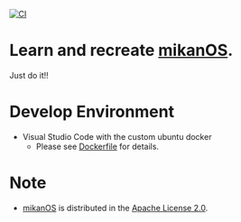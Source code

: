 [![CI](https://github.com/isofurabon/learn-mikanOS/actions/workflows/ci.yml/badge.svg)](https://github.com/isofurabon/learn-mikanOS/actions/workflows/ci.yml)
# Learn and recreate [mikanOS](https://github.com/uchan-nos/mikanos).
Just do it!!

# Develop Environment
- Visual Studio Code with the custom ubuntu docker
  - Please see [Dockerfile](https://github.com/isofurabon/learn-mikanOS/blob/main/.devcontainer/Dockerfile) for details.

# Note
 - [mikanOS](https://github.com/uchan-nos/mikanos) is distributed in the [Apache License 2.0](http://www.apache.org/licenses/LICENSE-2.0.txt).
